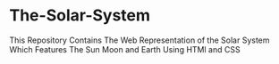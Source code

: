 # The-Solar-System
This Repository Contains The Web Representation of the Solar System Which Features The Sun Moon and Earth Using HTMl and CSS 
